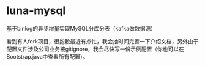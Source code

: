 # luna-mysql
基于binlog的异步增量实现MySQL分库分表（kafka做数据源）

看到有人fork项目，很抱歉最近有点忙，我会抽时间完善一下介绍文档，另外由于配置文件涉及公司业务被gitignore，我会尽快写一份示例配置（你也可以在Bootstrap.java中查看所有配置）。
